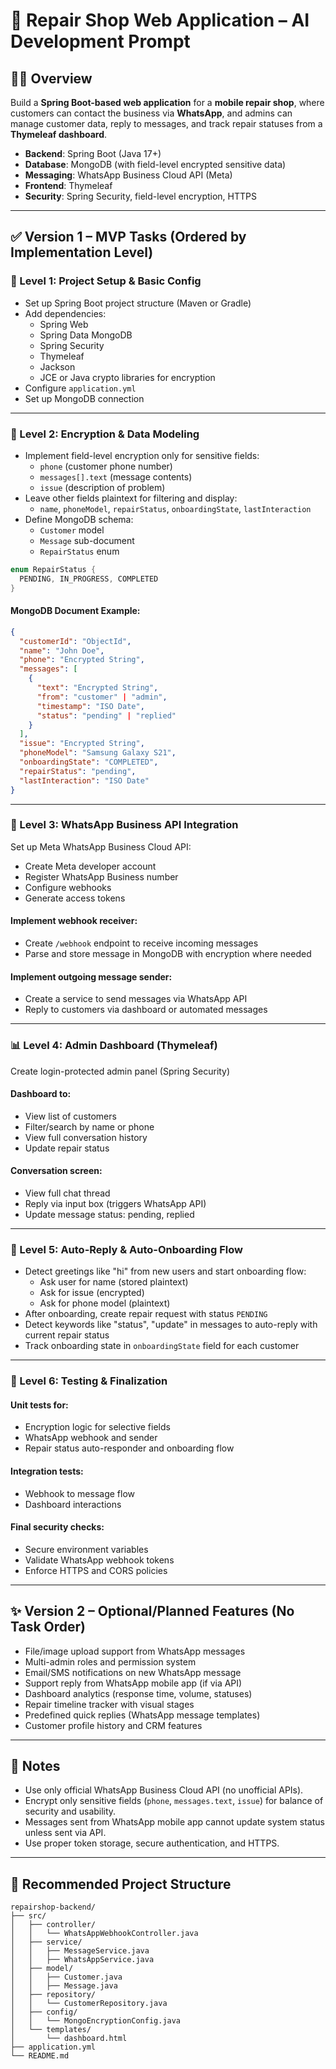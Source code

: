 # 📱 Repair Shop Web Application – AI Development Prompt

## 👨‍💻 Overview

Build a **Spring Boot-based web application** for a **mobile repair shop**, where customers can contact the business via **WhatsApp**, and admins can manage customer data, reply to messages, and track repair statuses from a **Thymeleaf dashboard**.

- **Backend**: Spring Boot (Java 17+)
- **Database**: MongoDB (with field-level encrypted sensitive data)
- **Messaging**: WhatsApp Business Cloud API (Meta)
- **Frontend**: Thymeleaf
- **Security**: Spring Security, field-level encryption, HTTPS

---

## ✅ Version 1 – MVP Tasks (Ordered by Implementation Level)

### 🧱 Level 1: Project Setup & Basic Config

- Set up Spring Boot project structure (Maven or Gradle)
- Add dependencies:
  - Spring Web
  - Spring Data MongoDB
  - Spring Security
  - Thymeleaf
  - Jackson
  - JCE or Java crypto libraries for encryption
- Configure `application.yml`
- Set up MongoDB connection

---

### 🔐 Level 2: Encryption & Data Modeling

- Implement field-level encryption only for sensitive fields:
  - `phone` (customer phone number)
  - `messages[].text` (message contents)
  - `issue` (description of problem)
- Leave other fields plaintext for filtering and display:
  - `name`, `phoneModel`, `repairStatus`, `onboardingState`, `lastInteraction`
- Define MongoDB schema:
  - `Customer` model
  - `Message` sub-document
  - `RepairStatus` enum

```java
enum RepairStatus {
  PENDING, IN_PROGRESS, COMPLETED
}
```

#### MongoDB Document Example:

```json
{
  "customerId": "ObjectId",
  "name": "John Doe",
  "phone": "Encrypted String",
  "messages": [
    {
      "text": "Encrypted String",
      "from": "customer" | "admin",
      "timestamp": "ISO Date",
      "status": "pending" | "replied"
    }
  ],
  "issue": "Encrypted String",
  "phoneModel": "Samsung Galaxy S21",
  "onboardingState": "COMPLETED",
  "repairStatus": "pending",
  "lastInteraction": "ISO Date"
}
```

---

### 💬 Level 3: WhatsApp Business API Integration

Set up Meta WhatsApp Business Cloud API:

- Create Meta developer account
- Register WhatsApp Business number
- Configure webhooks
- Generate access tokens

#### Implement webhook receiver:

- Create `/webhook` endpoint to receive incoming messages
- Parse and store message in MongoDB with encryption where needed

#### Implement outgoing message sender:

- Create a service to send messages via WhatsApp API
- Reply to customers via dashboard or automated messages

---

### 📊 Level 4: Admin Dashboard (Thymeleaf)

Create login-protected admin panel (Spring Security)

#### Dashboard to:

- View list of customers
- Filter/search by name or phone
- View full conversation history
- Update repair status

#### Conversation screen:

- View full chat thread
- Reply via input box (triggers WhatsApp API)
- Update message status: pending, replied

---

### 🤖 Level 5: Auto-Reply & Auto-Onboarding Flow

- Detect greetings like "hi" from new users and start onboarding flow:
  - Ask user for name (stored plaintext)
  - Ask for issue (encrypted)
  - Ask for phone model (plaintext)
- After onboarding, create repair request with status `PENDING`
- Detect keywords like "status", "update" in messages to auto-reply with current repair status
- Track onboarding state in `onboardingState` field for each customer

---

### 🧪 Level 6: Testing & Finalization

#### Unit tests for:

- Encryption logic for selective fields
- WhatsApp webhook and sender
- Repair status auto-responder and onboarding flow

#### Integration tests:

- Webhook to message flow
- Dashboard interactions

#### Final security checks:

- Secure environment variables
- Validate WhatsApp webhook tokens
- Enforce HTTPS and CORS policies

---

## ✨ Version 2 – Optional/Planned Features (No Task Order)

- File/image upload support from WhatsApp messages
- Multi-admin roles and permission system
- Email/SMS notifications on new WhatsApp message
- Support reply from WhatsApp mobile app (if via API)
- Dashboard analytics (response time, volume, statuses)
- Repair timeline tracker with visual stages
- Predefined quick replies (WhatsApp message templates)
- Customer profile history and CRM features

---

## 📌 Notes

- Use only official WhatsApp Business Cloud API (no unofficial APIs).
- Encrypt only sensitive fields (`phone`, `messages.text`, `issue`) for balance of security and usability.
- Messages sent from WhatsApp mobile app cannot update system status unless sent via API.
- Use proper token storage, secure authentication, and HTTPS.

---

## 📁 Recommended Project Structure

```plaintext
repairshop-backend/
├── src/
│   ├── controller/
│   │   └── WhatsAppWebhookController.java
│   ├── service/
│   │   ├── MessageService.java
│   │   ├── WhatsAppService.java
│   ├── model/
│   │   ├── Customer.java
│   │   ├── Message.java
│   ├── repository/
│   │   └── CustomerRepository.java
│   ├── config/
│   │   └── MongoEncryptionConfig.java
│   └── templates/
│       └── dashboard.html
├── application.yml
└── README.md
```